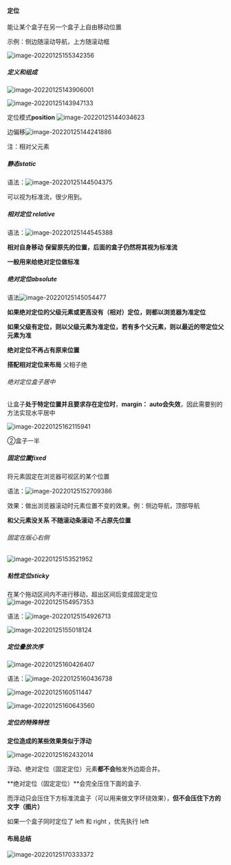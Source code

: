 #### 定位

能让某个盒子在另一个盒子上自由移动位置

示例：侧边随滚动导航，上方随滚动框

![image-20220125155342356](D:\报告\Report\pic\/image-20220125155342356.png)  

##### 定义和组成

![image-20220125143906001](D:\报告\Report\pic\/image-20220125143906001.png)

![image-20220125143947133](D:\报告\Report\pic\/image-20220125143947133.png) 

定位模式**position** ![image-20220125144034623](D:\报告\Report\pic\/image-20220125144034623.png) 

边偏移![image-20220125144241886](D:\报告\Report\pic\/image-20220125144241886.png)

注：相对父元素

##### 静态static

语法：![image-20220125144504375](D:\报告\Report\pic\/image-20220125144504375.png) 

可以视为标准流，很少用到。



##### 相对定位 relative

语法：![image-20220125144545388](D:\报告\Report\pic\/image-20220125144545388.png) 

**相对自身移动**  **保留原先的位置，后面的盒子仍然将其视为标准流**

**一般用来给绝对定位做标准**



##### 绝对定位absolute

语法![image-20220125145054477](D:\报告\Report\pic\/image-20220125145054477.png) 

**如果绝对定位的父级元素或更高没有（相对）定位，则都以浏览器为准定位** 

**如果父级有定位，则以父级元素为准定位，若有多个父元素，则以最近的带定位父元素为准** 

**绝对定位不再占有原来位置**

**搭配相对定位来布局** 父相子绝



###### 绝对定位盒子居中

让盒子**处于特定位置并且要求存在定位时**，**margin： auto会失效**，因此需要别的方法实现水平居中

![image-20220125162115941](D:\报告\Report\pic\/image-20220125162115941.png) 

②盒子一半



##### 固定位置fixed

将元素固定在浏览器可视区的某个位置

语法：![image-20220125152709386](D:\报告\Report\pic\/image-20220125152709386.png) 

效果：做出浏览器滚动时元素位置不变的效果。例：侧边导航，顶部导航

**和父元素没关系** **不随滚动条滚动** **不占原先位置** 

###### 固定在版心右侧

![image-20220125153521952](D:\报告\Report\pic\/image-20220125153521952.png) 



##### 粘性定位sticky

在某个拖动区间内不进行移动，超出区间后变成固定定位![image-20220125154957353](D:\报告\Report\pic\/image-20220125154957353.png) 

语法：![image-20220125154926713](D:\报告\Report\pic\/image-20220125154926713.png) 

![image-20220125155018124](D:\报告\Report\pic\/image-20220125155018124.png) 



##### 定位叠放次序

![image-20220125160426407](D:\报告\Report\pic\/image-20220125160426407.png) 

语法：![image-20220125160436738](D:\报告\Report\pic\/image-20220125160436738.png) 

![image-20220125160511447](D:\报告\Report\pic\/image-20220125160511447.png) 

![image-20220125160643560](D:\报告\Report\pic\/image-20220125160643560.png) 



##### 定位的特殊特性

**定位造成的某些效果类似于浮动**

![image-20220125162432014](D:\报告\Report\pic\/image-20220125162432014.png) 

浮动、绝对定位（固定定位）元素**都不会**触发外边距合并。

**绝对定位（固定定位）**会完全压住下面的盒子.

而浮动只会压住下方标准流盒子（可以用来做文字环绕效果），**但不会压住下方的文字（图片）**

如果一个盒子同时定位了 left 和 right ，优先执行 left



#### 布局总结

![image-20220125170333372](D:\报告\Report\pic\/image-20220125170333372.png) 



